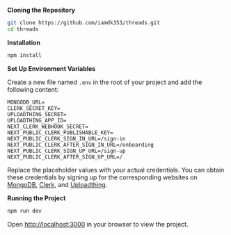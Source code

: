 **Cloning the Repository**

```bash
git clone https://github.com/iamdk353/threads.git
cd threads
```

**Installation**

```bash
npm install
```

**Set Up Environment Variables**

Create a new file named `.env` in the root of your project and add the following content:

```env
MONGODB_URL=
CLERK_SECRET_KEY=
UPLOADTHING_SECRET=
UPLOADTHING_APP_ID=
NEXT_CLERK_WEBHOOK_SECRET=
NEXT_PUBLIC_CLERK_PUBLISHABLE_KEY=
NEXT_PUBLIC_CLERK_SIGN_IN_URL=/sign-in
NEXT_PUBLIC_CLERK_AFTER_SIGN_IN_URL=/onboarding
NEXT_PUBLIC_CLERK_SIGN_UP_URL=/sign-up
NEXT_PUBLIC_CLERK_AFTER_SIGN_UP_URL=/

```

Replace the placeholder values with your actual credentials. You can obtain these credentials by signing up for the corresponding websites on [MongoDB](https://www.mongodb.com/), [Clerk](https://clerk.com/), and [Uploadthing](https://uploadthing.com/).

**Running the Project**

```bash
npm run dev
```

Open [http://localhost:3000](http://localhost:3000) in your browser to view the project.
